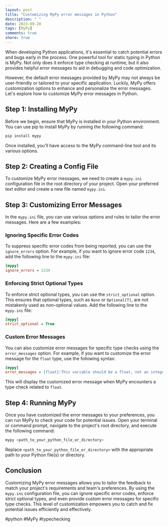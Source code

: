 ```yaml
---
layout: post
title: "Customizing MyPy error messages in Python"
description: " "
date: 2023-09-20
tags: [MyPy]
comments: true
share: true
---
```


When developing Python applications, it's essential to catch potential errors and bugs early in the process. One powerful tool for static typing in Python is MyPy. Not only does it enforce type checking at runtime, but it also provides helpful error messages to aid in debugging and code optimization.

However, the default error messages provided by MyPy may not always be user-friendly or tailored to your specific application. Luckily, MyPy offers customization options to enhance and personalize the error messages. Let's explore how to customize MyPy error messages in Python.

## Step 1: Installing MyPy

Before we begin, ensure that MyPy is installed in your Python environment. You can use pip to install MyPy by running the following command:

```python
pip install mypy
```

Once installed, you'll have access to the MyPy command-line tool and its various options.

## Step 2: Creating a Config File

To customize MyPy error messages, we need to create a `mypy.ini` configuration file in the root directory of your project. Open your preferred text editor and create a new file named `mypy.ini`.

## Step 3: Customizing Error Messages

In the `mypy.ini` file, you can use various options and rules to tailor the error messages. Here are a few examples:

### Ignoring Specific Error Codes

To suppress specific error codes from being reported, you can use the `ignore_errors` option. For example, if you want to ignore error code `1234`, add the following line to the `mypy.ini` file:

```ini
[mypy]
ignore_errors = 1234
```

### Enforcing Strict Optional Types

To enforce strict optional types, you can use the `strict_optional` option. This ensures that optional types, such as `None` or `Optional[T]`, are not mistakenly used as non-optional values. Add the following line to the `mypy.ini` file:

```ini
[mypy]
strict_optional = True
```

### Custom Error Messages

You can also customize error messages for specific type checks using the `error_messages` option. For example, if you want to customize the error message for the `float` type, use the following syntax:

```ini
[mypy]
error_messages = {float}:This variable should be a float, not an integer
```

This will display the customized error message when MyPy encounters a type check related to `float`.

## Step 4: Running MyPy

Once you have customized the error messages to your preferences, you can run MyPy to check your code for potential issues. Open your terminal or command prompt, navigate to the project's root directory, and execute the following command:

```bash
mypy <path_to_your_python_file_or_directory>
```

Replace `<path_to_your_python_file_or_directory>` with the appropriate path to your Python file(s) or directory.

## Conclusion

Customizing MyPy error messages allows you to tailor the feedback to match your project's requirements and team's preferences. By using the `mypy.ini` configuration file, you can ignore specific error codes, enforce strict optional types, and even provide custom error messages for specific type checks. This level of customization empowers you to catch and fix potential issues efficiently and effectively.

#python #MyPy #typechecking